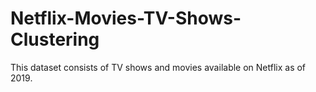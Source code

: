 # Netflix-Movies-TV-Shows-Clustering
This dataset consists of TV shows and movies available on Netflix as of 2019. 
